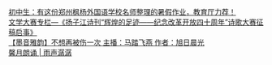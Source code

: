   
[初中生：有这份郑州枫杨外国语学校名师整理的暑假作业，教育厅力荐！](http://www.dianyue.me/archives/538/4hpzq3sx3n4oyiev/)  
[文学大赛专栏—《扬子江诗刊“辉煌的足迹——纪念改革开放四十周年”诗歌大赛征稿启事》](http://www.dianyue.me/archives/959/ylbbg6py7iautsj4/)  
[【墨音雅韵】不想再被伤一次  主播：马踏飞燕 作者：旭日晨光](http://www.dianyue.me/archives/605/ncm32eezl7v46y27/)  
[馨月朗诵 | 雨声潺潺](http://www.dianyue.me/archives/765/y9vx3nqq9r7k13sv/)